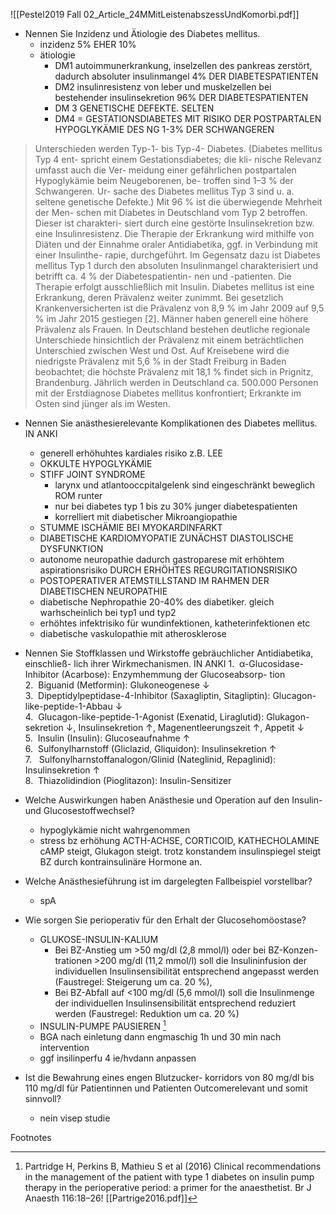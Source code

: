 ![[Pestel2019 Fall 02_Article_24MMitLeistenabszessUndKomorbi.pdf]]

 

- Nennen Sie Inzidenz und Ätiologie des Diabetes mellitus.
	- inzidenz 5% EHER 10%
	- ätiologie
		- DM1 autoimmunerkrankung, inselzellen des pankreas zerstört, dadurch absoluter insulinmangel 	4% DER DIABETESPATIENTEN
		- DM2 insulinresistenz von leber und muskelzellen bei bestehender insulinsekretion 96% DER DIABETESPATIENTEN
		- DM 3 GENETISCHE DEFEKTE. SELTEN
		- DM4 = GESTATIONSDIABETES MIT RISIKO DER POSTPARTALEN HYPOGLYKÄMIE DES NG 1-3% DER SCHWANGEREN

           
>Unterschieden werden Typ-1- bis Typ-4- Diabetes. (Diabetes mellitus Typ 4 ent- spricht einem Gestationsdiabetes; die kli- nische Relevanz umfasst auch die Ver- meidung einer gefährlichen postpartalen Hypoglykämie beim Neugeborenen, be- troffen sind 1–3 % der Schwangeren. Ur- sache des Diabetes mellitus Typ 3 sind u. a. seltene genetische Defekte.) Mit 96 % ist die überwiegende Mehrheit der Men- schen mit Diabetes in Deutschland vom Typ 2 betroffen. Dieser ist charakteri- siert durch eine gestörte Insulinsekretion bzw. eine Insulinresistenz. Die Therapie der Erkrankung wird mithilfe von Diäten und der Einnahme oraler Antidiabetika, ggf. in Verbindung mit einer Insulinthe- rapie, durchgeführt. Im Gegensatz dazu ist Diabetes mellitus Typ 1 durch den absoluten Insulinmangel charakterisiert und betrifft ca. 4 % der Diabetespatientin- nen und -patienten. Die Therapie erfolgt ausschließlich mit Insulin. Diabetes mellitus ist eine Erkrankung, deren Prävalenz weiter zunimmt. Bei gesetzlich Krankenversicherten ist die Prävalenz von 8,9 % im Jahr 2009 auf 9,5 % im Jahr 2015 gestiegen [2]. Männer haben generell eine höhere Prävalenz als Frauen. In Deutschland bestehen deutliche regionale Unterschiede hinsichtlich der Prävalenz mit einem beträchtlichen Unterschied zwischen West und Ost. Auf Kreisebene wird die niedrigste Prävalenz mit 5,6 % in der Stadt Freiburg in Baden beobachtet; die höchste Prävalenz mit 18,1 % findet sich in Prignitz, Brandenburg. Jährlich werden in Deutschland ca. 500.000 Personen mit der Erstdiagnose Diabetes mellitus konfrontiert; Erkrankte im Osten sind jünger als im Westen.


- Nennen Sie anästhesierelevante Komplikationen des Diabetes mellitus. IN ANKI
	- generell erhöhuhtes kardiales risiko z.B. LEE
	- OKKULTE HYPOGLYKÄMIE
	- STIFF JOINT SYNDROME
		- larynx und atlantooccpitalgelenk sind eingeschränkt beweglich ROM runter
		- nur bei diabetes typ 1 bis zu 30% junger diabetespatienten
		- korrelliert mit diabetischer Mikroangiopathie
	- STUMME ISCHÄMIE BEI MYOKARDINFARKT
	- DIABETISCHE KARDIOMYOPATIE ZUNÄCHST DIASTOLISCHE DYSFUNKTION
	- autonome neuropathie dadurch gastroparese mit erhöhtem aspirationsrisiko DURCH ERHÖHTES REGURGITATIONSRISIKO
	- POSTOPERATIVER ATEMSTILLSTAND IM RAHMEN DER DIABETISCHEN NEUROPATHIE
	- diabetische Nephropathie 20-40% des diabetiker. gleich warhscheinlich bei typ1 und typ2
	- erhöhtes infektrisiko für wundinfektionen, katheterinfektionen etc
	- diabetische vaskulopathie mit atherosklerose

- Nennen Sie Stoffklassen und Wirkstoffe gebräuchlicher Antidiabetika, einschließ- lich ihrer Wirkmechanismen. IN ANKI
 1.  α-Glucosidase-Inhibitor (Acarbose): Enzymhemmung der Glucoseabsorp- tion  
 2.  Biguanid (Metformin): Glukoneogenese ↓  
 3.  Dipeptidylpeptidase-4-Inhibitor (Saxagliptin, Sitagliptin): Glucagon- like-peptide-1-Abbau ↓  
 4.  Glucagon-like-peptide-1-Agonist (Exenatid, Liraglutid): Glukagon- sekretion ↓, Insulinsekretion ↑, Magenentleerungszeit ↑, Appetit ↓  
 5.  Insulin (Insulin): Glucoseaufnahme ↑  
 6.  Sulfonylharnstoff (Gliclazid, Gliquidon): Insulinsekretion ↑  
 7.   Sulfonylharnstoffanalogon/Glinid (Nateglinid, Repaglinid): Insulinsekretion ↑  
 8.  Thiazolidindion (Pioglitazon): Insulin-Sensitizer

- Welche Auswirkungen haben Anästhesie und Operation auf den Insulin- und Glucosestoffwechsel?
	- hypoglykämie nicht wahrgenommen
	- stress bz erhöhung ACTH-ACHSE, CORTICOID, KATHECHOLAMINE cAMP steigt, Glukagon steigt. trotz konstandem insulinspiegel steigt BZ durch kontrainsulinäre Hormone an.

- Welche Anästhesieführung ist im dargelegten Fallbeispiel vorstellbar?
	- spA

- Wie sorgen Sie perioperativ für den Erhalt der Glucosehomöostase?
	- GLUKOSE-INSULIN-KALIUM
		-  Bei BZ-Anstieg um >50 mg/dl (2,8 mmol/l) oder bei BZ-Konzen- trationen >200 mg/dl (11,2 mmol/l) soll die Insulininfusion der individuellen Insulinsensibilität entsprechend angepasst werden (Faustregel: Steigerung um ca. 20 %),
		-  Bei BZ-Abfall auf <100 mg/dl (5,6 mmol/l) soll die Insulinmenge der individuellen Insulinsensibilität entsprechend reduziert werden (Faustregel: Reduktion um ca. 20 %)
	- INSULIN-PUMPE PAUSIEREN [^3]
	- BGA nach einletung dann engmaschig 1h und 30 min nach intervention
	- ggf insilinperfu 4 ie/hvdann anpassen

- Ist die Bewahrung eines engen Blutzucker- korridors von 80 mg/dl bis 110 mg/dl für Patientinnen und Patienten Outcomerelevant und somit sinnvoll?
	- nein visep studie

 
Footnotes

[^3]:  Partridge H, Perkins B, Mathieu S et al (2016) Clinical recommendations in the management of the patient with type 1 diabetes on insulin pump therapy in the perioperative period: a primer for the anaesthetist. Br J Anaesth 116:18–26! [[Partrige2016.pdf]]